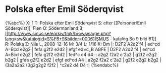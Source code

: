 # Polska efter Emil Söderqvist

{%abc%}
X: 1
T: Polska efter Emil Söderqvist
S: efter [[Personer/Emil Söderqvist]], Flen
O: Södermanland
B: [[http://www.smus.se/earkiv/fmk/browselarge.php?lang=sw&katalogid=S%F6+9&bildnr=00061|SMUS - katalog Sö 9 bild 61]]
R: Polska
Z: Nils L, 2008-12-16
M: 3/4
L: 1/16
K: Dm
|: D2F2 A2d2 f4 | ed^cd A=Bcd e2g2 | fefa g2f2 e2d2 | efgf ed=c_B AGFE |
   D2F2 A2d2 f4 | ed^cd A=Bcd e2g2 | fefa g2f2 e2d2 | fed^c c4 d4 ::
   a2g2 f2a2 c'2a2 | g2f2 e2g2 b2g2 | gfea g2f2 e2d2 | efgf ed^cd A4 |
   a2g2 f2a2 c'2a2 | g2f2 e2g2 b2g2 | (3a2a2a2 (3g2g2g2 f2f2 | ^c2e2 d4 D4 :|
{%endabc%}

